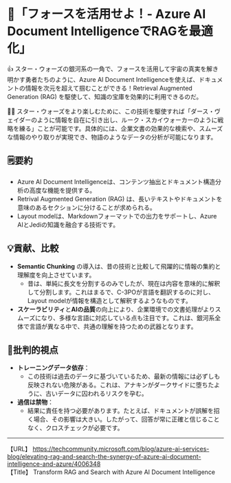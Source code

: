 # 🌌「フォースを活用せよ！- Azure AI Document IntelligenceでRAGを最適化」

👍 スター・ウォーズの銀河系の一角で、フォースを活用して宇宙の真実を解き明かす勇者たちのように、Azure AI Document Intelligenceを使えば、ドキュメントの情報を次元を超えて掴むことができる！Retrieval Augmented Generation (RAG) を駆使して、知識の宝庫を効果的に利用できるのだ。

🙋‍♂️ スター・ウォーズをより楽しむために、この技術を駆使すれば「ダース・ヴェイダーのように情報を自在に引き出し、ルーク・スカイウォーカーのように戦略を練る」ことが可能です。具体的には、企業文書の効果的な検索や、スムーズな情報のやり取りが実現でき、物語のようなデータの分析が可能になります。

## 🗒️要約

- Azure AI Document Intelligenceは、コンテンツ抽出とドキュメント構造分析の高度な機能を提供する。
- Retrival Augmented Generation (RAG) は、長いテキストやドキュメントを意味のあるセクションに分けることが求められる。
- Layout modelは、Markdownフォーマットでの出力をサポートし、Azure AIとJediの知識を融合する技術です。

## 💡貢献、比較

- **Semantic Chunking** の導入は、昔の技術と比較して飛躍的に情報の集約と理解度を向上させています。
  - 昔は、単純に長文を分割するのみでしたが、現在は内容を意味的に解釈して分割します。これはまるで、C-3POが言語を翻訳するのに対し、Layout modelが情報を構造として解釈するようなものです。
- **スケーラビリティ**と**AIの品質**の向上により、企業環境での文書処理がよりスムーズになり、多様な言語に対応している点も注目です。これは、銀河系全体で言語が異なる中で、共通の理解を持つための武器となります。

## 🤔批判的視点

- **トレーニングデータ依存**：
  - この技術は過去のデータに基づいているため、最新の情報には必ずしも反映されない危険がある。これは、アナキンがダークサイドに堕ちたように、古いデータに囚われるリスクを孕む。
- **過信は禁物**：
  - 結果に責任を持つ必要があります。たとえば、ドキュメントが誤解を招く場合、その影響は大きい。したがって、回答が常に正確と信じることなく、クロスチェックが必要です。

---

【URL】 <https://techcommunity.microsoft.com/blog/azure-ai-services-blog/elevating-rag-and-search-the-synergy-of-azure-ai-document-intelligence-and-azure/4006348><br>
【Title】 Transform RAG and Search with Azure AI Document Intelligence

